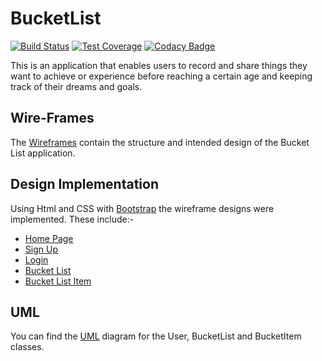 # BucketList

[![Build Status](https://travis-ci.org/jokamjohn/bucketlist.svg?branch=master)](https://travis-ci.org/jokamjohn/bucketlist)
[![Test Coverage](https://codeclimate.com/github/codeclimate/codeclimate/badges/coverage.svg)](https://codeclimate.com/github/codeclimate/codeclimate/coverage)
[![Codacy Badge](https://api.codacy.com/project/badge/Grade/11fc4593f01d42d9af9fd30b8670ebcc)](https://www.codacy.com/app/jokamjohn/bucketlist?utm_source=github.com&amp;utm_medium=referral&amp;utm_content=jokamjohn/bucketlist&amp;utm_campaign=Badge_Grade)

 This is an application that enables users to record and
 share things they want to achieve or experience before reaching
 a certain age and keeping track of their dreams and
 goals.
 
 ## Wire-Frames
 The [Wireframes](wireframes/Bucketlist.pdf) contain the
 structure and intended design of the Bucket List
 application.
 
 ## Design Implementation
 Using Html and CSS with [Bootstrap](http://getbootstrap.com/)
 the wireframe designs were implemented. These include:-
 
 * [Home Page](app/templates/index.html)
 * [Sign Up](ui/signup.html)
 * [Login](ui/login.html)
 * [Bucket List](ui/bucketlist.html)
 * [Bucket List Item](ui/bucketlistitem.html) 

## UML
 You can find the [UML](uml/BucketList_UML_diagram.pdf) diagram 
 for the User, BucketList and BucketItem classes.
